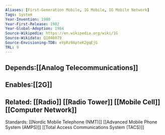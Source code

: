 ```yaml
---
Aliases: [First-Generation Mobile, 1G Mobile, 1G Mobile Network]
Tags: System
Year-Invention: 1980
Year-First-Release: 1982
Year-Global-Adoption: 1984
Source-Wikipedia: https://en.wikipedia.org/wiki/1G
Source-Wikidata: Q1046079
Source-Envisioning-TDB: eYpRz9ApteK2gqEjG
TRL: 9
---
```


Depends:[[Analog Telecommunications]]
-
Enables:[[2G]]
-
Related:
[[Radio]]
[[Radio Tower]]
[[Mobile Cell]]
[[Computer Network]]
-
Standards:
[[Nordic Mobile Telephone (NMT)]]
[[Advanced Mobile Phone System (AMPS)]]
[[Total Access Communications System (TACS)]]